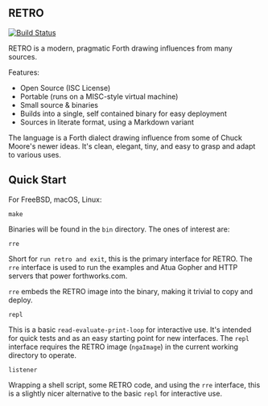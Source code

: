 ## RETRO

[![Build Status](https://travis-ci.org/crcx/retro12.svg?branch=master)](https://travis-ci.org/crcx/retro12)

RETRO is a modern, pragmatic Forth drawing influences from many sources.

Features:

- Open Source (ISC License)
- Portable (runs on a MISC-style virtual machine)
- Small source & binaries
- Builds into a single, self contained binary for easy deployment
- Sources in literate format, using a Markdown variant

The language is a Forth dialect drawing influence from some of Chuck
Moore's newer ideas. It's clean, elegant, tiny, and easy to grasp and
adapt to various uses.

## Quick Start

For FreeBSD, macOS, Linux:

    make

Binaries will be found in the `bin` directory. The ones of interest
are:

    rre

Short for `run retro and exit`, this is the primary interface for RETRO.
The `rre` interface is used to run the examples and Atua Gopher and HTTP
servers that power forthworks.com.

`rre` embeds the RETRO image into the binary, making it trivial to copy
and deploy.

    repl

This is a basic `read-evaluate-print-loop` for interactive use. It's
intended for quick tests and as an easy starting point for new interfaces.
The `repl` interface requires the RETRO image (`ngaImage`) in the current
working directory to operate.

    listener

Wrapping a shell script, some RETRO code, and using the `rre` interface,
this is a slightly nicer alternative to the basic `repl` for interactive
use.

